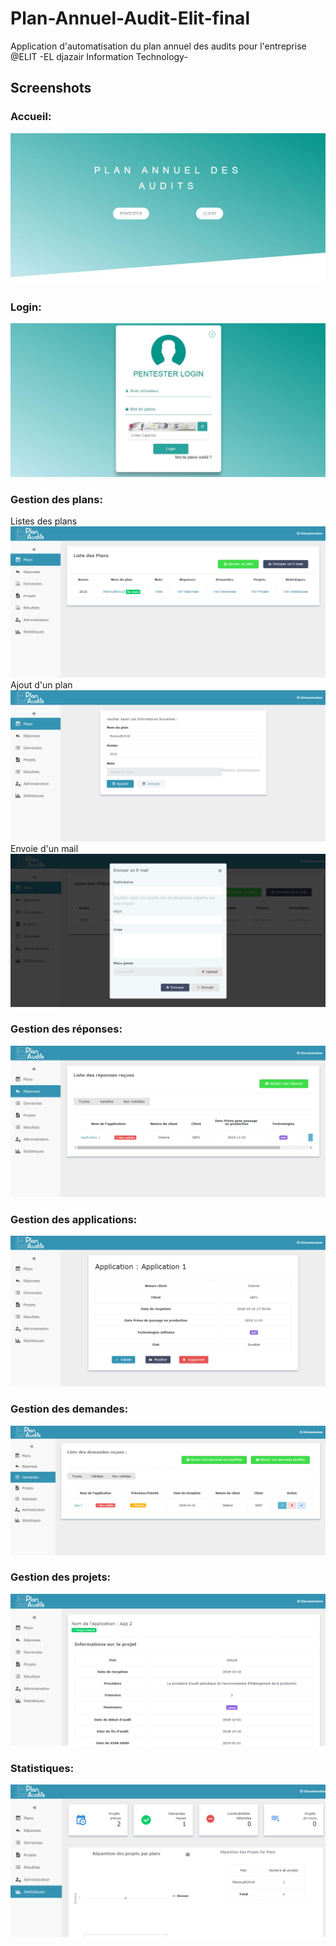 # Plan-Annuel-Audit-Elit-final
Application d'automatisation du plan annuel des audits pour l'entreprise @ELIT -EL djazair Information Technology-

## Screenshots
### Accueil:
![Alt text](screenshots/1.png)
### Login:
![Alt text](screenshots/2.png )
### Gestion des plans:
Listes des plans
![Alt text](screenshots/5.png )
Ajout d'un plan
![Alt text](screenshots/4.png )
Envoie d'un mail
![Alt text](screenshots/6.png )
### Gestion des réponses:
![Alt text](screenshots/7.png )
### Gestion des applications:
![Alt text](screenshots/8.png )
### Gestion des demandes:
![Alt text](screenshots/9.png )
### Gestion des projets:
![Alt text](screenshots/10.png )
### Statistiques:
![Alt text](screenshots/11.png )



